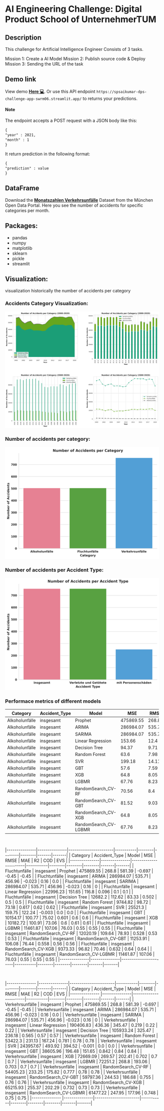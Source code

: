 # AI Engineering Challenge: Digital Product School of UnternehmerTUM

## Description
This challenge for Artificial Intelligence Engineer Consists of 3 tasks.

Mission 1: Create a AI Model
Mission 2: Publish source code & Deploy
Mission 3: Sending the URL of the task

## Demo link
View demo <a href="https://spsaikumar-dps-challenge-app-swrm06.streamlit.app/"><b>Here 💻</b></a>.
Or use this API endpoint  `https://spsaikumar-dps-challenge-app-swrm06.streamlit.app/` to returns your predictions.
#### Note
The endpoint accepts a POST request with a JSON body like this:
```
{
"year" : 2021,
"month" : 1
}
```
It return prediction in the following format:
```
{
"prediction" : value
}
```
## DataFrame

Download the <a href="https://www.opengov-muenchen.de/dataset/monatszahlen-verkehrsunfaelle/resource/40094bd6-f82d-4979-949b-26c8dc00b9a7"><b>Monatszahlen Verkehrsunfälle</b></a> Dataset from the München Open Data Portal. Here you see the number of accidents for specific categories per month.

## Packages:
- pandas
- numpy
- matplotlib
- sklearn
- pickle
- streamlit

## Visualization:
visualization historically the number of accidents per category
### Accidents Category Visualization:

<img src="./images/No. of Accidents per Category_multiplots.png"/>

<br />

### Number of accidents per category:

<img src="./images/No. of Accidents per Category.png"/>

<br />

### Number of accidents per Accident Type:

<img src="./images/No. of Accidents per Accident type.png"/>

<br />

### Performace metrics of different models


|    Category    | Accident_Type |         Model         |    MSE    |  RMSE  |  MAE   |   R2   |  COD  |  EVS  |
|   ----------   | ----------    |         ----------    |---------- |--------|--------|--------|--------|------|
| Alkoholunfälle |   insgesamt   |        Prophet        | 475869.55 | 268.8  | 581.39 | -0.697 | -0.45 | -0.45 |
| Alkoholunfälle |   insgesamt   |         ARIMA         | 286984.07 | 535.71 | 456.96 | -0.023 |  0.16 |  0.0  |
| Alkoholunfälle |   insgesamt   |         SARIMA        | 286984.07 | 535.71 | 456.96 | -0.023 |  0.16 |   0   |
| Alkoholunfälle |   insgesamt   |   Linear Regression   |   153.66  |  12.4  |  9.97  | 0.194  |  0.2  |  0.2  |
| Alkoholunfälle |   insgesamt   |     Decision Tree     |   94.37   |  9.71  |  8.02  | 0.505  |  0.51 |  0.51 |
| Alkoholunfälle |   insgesamt   |     Random Forest     |    63.6   |  7.98  |  6.03  | 0.666  |  0.68 |  0.68 |
| Alkoholunfälle |   insgesamt   |          SVR          |   199.18  | 14.11  | 11.54  | -0.045 |  0.0  |  0.0  |
| Alkoholunfälle |   insgesamt   |          GBT          |    57.6   |  7.59  |  5.95  | 0.698  |  0.71 |  0.71 |
| Alkoholunfälle |   insgesamt   |          XGB          |    64.8   |  8.05  |  6.37  |  0.66  |  0.67 |  0.67 |
| Alkoholunfälle |   insgesamt   |         LGBMR         |   67.76   |  8.23  |  6.56  | 0.644  |  0.65 |  0.65 |
| Alkoholunfälle |   insgesamt   |   RandomSearch_CV-RF  |   70.56   |  8.4   |  6.74  |  0.63  |  0.64 |  0.64 |
| Alkoholunfälle |   insgesamt   |  RandomSearch_CV-GBT  |   81.52   |  9.03  |  6.95  | 0.572  |  0.59 |  0.59 |
| Alkoholunfälle |   insgesamt   |  RandomSearch_CV-XGB  |    64.8   |  8.05  |  6.37  |  0.66  |  0.67 |  0.67 |
| Alkoholunfälle |   insgesamt   | RandomSearch_CV-LGBMR |   67.76   |  8.23  |  6.56  | 0.644  |  0.65 |  0.65 |

<br />

|---------------|---------------|-----------------------|-----------|--------|--------|--------|-------|-------|
|    Category   | Accident_Type |         Model         |    MSE    |  RMSE  |  MAE   |   R2   |  COD  |  EVS  |
|---------------|---------------|-----------------------|-----------|--------|--------|--------|-------|-------|
| Fluchtunfälle |   insgesamt   |        Prophet        | 475869.55 | 268.8  | 581.39 | -0.697 | -0.45 | -0.45 |
| Fluchtunfälle |   insgesamt   |         ARIMA         | 286984.07 | 535.71 | 456.96 | -0.023 |  0.16 |  0.0  |
| Fluchtunfälle |   insgesamt   |         SARIMA        | 286984.07 | 535.71 | 456.96 | -0.023 |  0.16 |   0   |
| Fluchtunfälle |   insgesamt   |   Linear Regression   |  22996.23 | 151.65 | 116.8  | 0.096  |  0.1  |  0.1  |
| Fluchtunfälle |   insgesamt   |     Decision Tree     |  12682.2  | 112.62 | 83.33  | 0.502  |  0.5  |  0.5  |
| Fluchtunfälle |   insgesamt   |     Random Forest     |  9744.82  | 98.72  | 73.18  | 0.617  |  0.62 |  0.62 |
| Fluchtunfälle |   insgesamt   |          SVR          |  25521.3  | 159.75 | 122.24 | -0.003 |  0.0  |  0.0  |
| Fluchtunfälle |   insgesamt   |          GBT          |  10154.17 | 100.77 | 75.02  | 0.601  |  0.6  |  0.6  |
| Fluchtunfälle |   insgesamt   |          XGB          |  10182.72 | 100.91 | 73.06  |  0.6   |  0.61 |  0.61 |
| Fluchtunfälle |   insgesamt   |         LGBMR         |  11461.87 | 107.06 | 76.03  |  0.55  |  0.55 |  0.55 |
| Fluchtunfälle |   insgesamt   |   RandomSearch_CV-RF  |  12020.19 | 109.64 | 78.93  | 0.528  |  0.53 |  0.53 |
| Fluchtunfälle |   insgesamt   |  RandomSearch_CV-GBT  |  11253.91 | 106.08 | 76.44  | 0.558  |  0.56 |  0.56 |
| Fluchtunfälle |   insgesamt   |  RandomSearch_CV-XGB  |  9373.33  | 96.82  | 70.46  | 0.632  |  0.64 |  0.64 |
| Fluchtunfälle |   insgesamt   | RandomSearch_CV-LGBMR |  11461.87 | 107.06 | 76.03  |  0.55  |  0.55 |  0.55 |
|---------------|---------------|-----------------------|-----------|--------|--------|--------|-------|-------|

<br />

|---------------  |---------------|-----------------------|-----------|--------|--------|--------|-------|-------|
|     Category    | Accident_Type |         Model         |    MSE    |  RMSE  |  MAE   |   R2   |  COD  |  EVS  |
|---------------  |---------------|-----------------------|-----------|--------|--------|--------|-------|-------|
| Verkehrsunfälle |   insgesamt   |        Prophet        | 475869.55 | 268.8  | 581.39 | -0.697 | -0.45 | -0.45 |
| Verkehrsunfälle |   insgesamt   |         ARIMA         | 286984.07 | 535.71 | 456.96 | -0.023 |  0.16 |  0.0  |
| Verkehrsunfälle |   insgesamt   |         SARIMA        | 286984.07 | 535.71 | 456.96 | -0.023 |  0.16 |   0   |
| Verkehrsunfälle |   insgesamt   |   Linear Regression   | 190406.83 | 436.36 | 345.47 | 0.219  |  0.22 |  0.22 |
| Verkehrsunfälle |   insgesamt   |     Decision Tree     | 105933.24 | 325.47 | 236.18 | 0.565  |  0.57 |  0.57 |
| Verkehrsunfälle |   insgesamt   |     Random Forest     |  53422.3  | 231.13 | 167.24 | 0.781  |  0.78 |  0.78 |
| Verkehrsunfälle |   insgesamt   |          SVR          | 243957.67 | 493.92 | 394.52 | -0.001 |  0.0  |  0.0  |
| Verkehrsunfälle |   insgesamt   |          GBT          |  38605.96 | 196.48 | 151.65 | 0.842  |  0.84 |  0.84 |
| Verkehrsunfälle |   insgesamt   |          XGB          |  72669.09 | 269.57 | 202.41 | 0.702  |  0.7  |  0.7  |
| Verkehrsunfälle |   insgesamt   |         LGBMR         |  72251.2  | 268.8  | 193.06 | 0.703  |  0.7  |  0.7  |
| Verkehrsunfälle |   insgesamt   |   RandomSearch_CV-RF  |  54405.23 | 233.25 | 175.82 | 0.777  |  0.78 |  0.78 |
| Verkehrsunfälle |   insgesamt   |  RandomSearch_CV-GBT  |  59797.36 | 244.53 | 186.68 | 0.755  |  0.76 |  0.76 |
| Verkehrsunfälle |   insgesamt   |  RandomSearch_CV-XGB  |  65215.93 | 255.37 | 202.29 | 0.732  |  0.73 |  0.73 |
| Verkehrsunfälle |   insgesamt   | RandomSearch_CV-LGBMR |  61477.22 | 247.95 | 177.96 | 0.748  |  0.75 |  0.75 |
|---------------  |---------------|-----------------------|-----------|--------|--------|--------|-------|-------|



